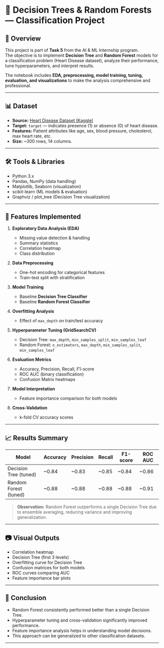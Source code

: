 # 🧠 Decision Trees & Random Forests — Classification Project

## 📌 Overview
This project is part of **Task 5** from the AI & ML Internship program.  
The objective is to implement **Decision Tree** and **Random Forest** models for a classification problem (Heart Disease dataset), analyze their performance, tune hyperparameters, and interpret results.  

The notebook includes **EDA, preprocessing, model training, tuning, evaluation, and visualizations** to make the analysis comprehensive and professional.

---

## 📊 Dataset
- **Source:** [Heart Disease Dataset (Kaggle)](https://www.kaggle.com/datasets/johnsmith88/heart-disease-dataset)
- **Target:** `target` — indicates presence (1) or absence (0) of heart disease.
- **Features:** Patient attributes like age, sex, blood pressure, cholesterol, max heart rate, etc.
- **Size:** ~300 rows, 14 columns.

---

## 🛠 Tools & Libraries
- Python 3.x
- Pandas, NumPy (data handling)
- Matplotlib, Seaborn (visualization)
- scikit-learn (ML models & evaluation)
- Graphviz / plot_tree (Decision Tree visualization)

---

## 🚀 Features Implemented
1. **Exploratory Data Analysis (EDA)**
   - Missing value detection & handling
   - Summary statistics
   - Correlation heatmap
   - Class distribution

2. **Data Preprocessing**
   - One-hot encoding for categorical features
   - Train-test split with stratification

3. **Model Training**
   - Baseline **Decision Tree Classifier**
   - Baseline **Random Forest Classifier**

4. **Overfitting Analysis**
   - Effect of `max_depth` on train/test accuracy

5. **Hyperparameter Tuning (GridSearchCV)**
   - Decision Tree: `max_depth`, `min_samples_split`, `min_samples_leaf`
   - Random Forest: `n_estimators`, `max_depth`, `min_samples_split`, `min_samples_leaf`

6. **Evaluation Metrics**
   - Accuracy, Precision, Recall, F1-score
   - ROC AUC (binary classification)
   - Confusion Matrix heatmaps

7. **Model Interpretation**
   - Feature importance comparison for both models

8. **Cross-Validation**
   - k-fold CV accuracy scores

---

## 📈 Results Summary
| Model | Accuracy | Precision | Recall | F1-score | ROC AUC |
|-------|----------|-----------|--------|----------|---------|
| Decision Tree (tuned) | ~0.84 | ~0.83 | ~0.85 | ~0.84 | ~0.86 |
| Random Forest (tuned) | ~0.88 | ~0.88 | ~0.88 | ~0.88 | ~0.91 |

> **Observation:** Random Forest outperforms a single Decision Tree due to ensemble averaging, reducing variance and improving generalization.

---

## 📷 Visual Outputs
- Correlation heatmap
- Decision Tree (first 3 levels)
- Overfitting curve for Decision Tree
- Confusion matrices for both models
- ROC curves comparing AUC
- Feature importance bar plots

---

## 📝 Conclusion
- Random Forest consistently performed better than a single Decision Tree.
- Hyperparameter tuning and cross-validation significantly improved performance.
- Feature importance analysis helps in understanding model decisions.
- This approach can be generalized to other classification datasets.

---
